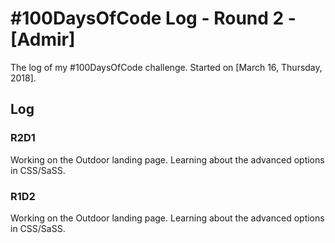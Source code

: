 # #100DaysOfCode Log - Round 2 - [Admir]

The log of my #100DaysOfCode challenge. Started on [March 16, Thursday, 2018].

## Log

### R2D1 
Working on the Outdoor landing page. Learning about the advanced options in CSS/SaSS.

### R1D2
Working on the Outdoor landing page. Learning about the advanced options in CSS/SaSS.
